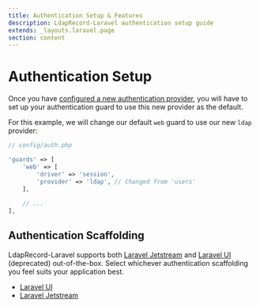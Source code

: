 ```yaml
---
title: Authentication Setup & Features
description: LdapRecord-Laravel authentication setup guide
extends: _layouts.laravel.page
section: content
---
```


# Authentication Setup

Once you have [configured a new authentication provider](/docs/laravel/v1/auth/configuration),
you will have to set up your authentication guard to use this new provider as the default.

For this example, we will change our default `web` guard to use our new `ldap` provider:

```php
// config/auth.php

'guards' => [
    'web' => [
        'driver' => 'session',
        'provider' => 'ldap', // Changed from 'users'
    ],
    
    // ...
],
```

## Authentication Scaffolding

LdapRecord-Laravel supports both [Laravel Jetstream](https://jetstream.laravel.com) and [Laravel UI](https://github.com/laravel/ui)
(deprecated) out-of-the-box. Select whichever authentication scaffolding you feel suits your application best.

- [Laravel UI](/docs/laravel/v1/auth/laravel-ui)
- [Laravel Jetstream](/docs/laravel/v1/auth/laravel-jetstream)
